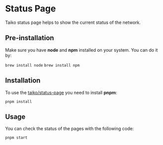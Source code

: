 # Status Page

Taiko status page helps to show the current status of the network.

## Pre-installation

Make sure you have **node** and **npm** installed on your system. You can do it by:

`brew install node`
`brew install npm`

## Installation

To use the [taiko/status-page](https://github.com/taikoxyz/layerx-mono/edit/main/packages/status-page) you need to install **pnpm**:

`pnpm install`

## Usage

You can check the status of the pages with the following code:

`pnpm start`
